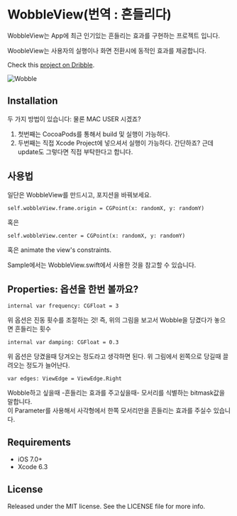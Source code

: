 # WobbleView(번역 : 흔들리다)

WobbleView는 App에 최근 인기있는 흔들리는 효과를 구현하는 프로젝트 입니다. 

WoobleView는 사용자의 실행이나 화면 전환시에 동적인 효과를 제공합니다. 

Check this [project on Dribble](https://dribbble.com/shots/2009891-Bits-and-pixels-Wobble-Effect).

![Wobble](https://github.com/inFullMobile/WobbleView/blob/master/wobble.gif?raw=true)

## Installation

두 가지 방법이 있습니다: 물론 MAC USER 시겠죠?

1. 첫번째는 CocoaPods를 통해서 build 및 실행이 가능하다.
2. 두번째는 직접 Xcode Project에 넣으셔서 실행이 가능하다. 간단하죠? 근데 update도 그렇다면 직접 부탁한다고 합니다.

## 사용법  

일단은 WobbleView를 만드시고, 포지션을 바꿔보세요.


```
self.wobbleView.frame.origin = CGPoint(x: randomX, y: randomY)
```

혹은 

```
self.wobbleView.center = CGPoint(x: randomX, y: randomY)
```

혹은  animate the view's constraints.

Sample에서는 WobbleView.swift에서 사용한 것을 참고할 수 있습니다.

## Properties: 옵션을 한번 볼까요?

```
internal var frequency: CGFloat = 3
```

위 옵션은 진동 횟수를 조절하는 것! 즉, 위의 그림을 보고서 Wobble을 당겼다가 놓으면 흔들리는 횟수

```
internal var damping: CGFloat = 0.3
```

위 옵션은 당겼을때 당겨오는 정도라고 생각하면 된다. 위 그림에서 왼쪽으로 당길때 끌려오는 정도가 늘어난다.

```
var edges: ViewEdge = ViewEdge.Right
```

Wobble하고 싶을때 -흔들리는 효과를 주고싶을때- 모서리를 식별하는 bitmask값을 말합니다.  
이 Parameter를 사용해서 사각형에서 한쪽 모서리만을 흔들리는 효과를 주실수 있습니다.

## Requirements

- iOS 7.0+
- Xcode 6.3

## License

Released under the MIT license. See the LICENSE file for more info.